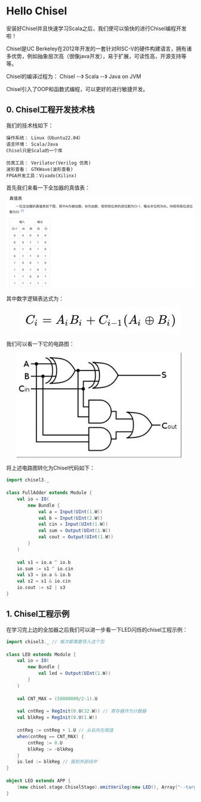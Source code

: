 # Hello Chisel
安装好Chisel并且快速学习Scala之后，我们便可以愉快的进行Chisel编程开发啦！

Chisel是UC Berkeley在2012年开发的一套针对RISC-V的硬件构建语言，拥有诸多优势，例如抽象层次高（很像java开发），易于扩展，可读性高，开源支持等等。

Chisel的编译过程为：
Chisel --》 Scala --》 Java on JVM

Chisel引入了OOP和函数式编程，可以更好的进行敏捷开发。
## 0. Chisel工程开发技术栈
我们的技术栈如下：
```
操作系统： Linux（Ubuntu22.04）
语言环境： Scala/Java
Chisel只是Scala的一个库

仿真工具： Verilator(Verilog 仿真)
波形查看： GTKWave(波形查看)
FPGA开发工具：Vivado(Xilinx)
```

首先我们来看一下全加器的真值表：

<p align="center">
    <img src="./image/03_1.png" alt="全加器的真值表">
</p>

其中数字逻辑表达式为：
<p align="center">
    <img src="./image/03_2.png" alt="数字逻辑表达式">
</p>

我们可以看一下它的电路图：
<p align="center">
    <img src="./image/03_3.png" alt="全加器电路图">
</p>

将上述电路图转化为Chisel代码如下：
```scala
import chisel3._

class FullAdder extends Module {
    val io = IO(
        new Bundle {
            val a = Input(UInt(1.W))
            val b = Input(UInt(2.W))
            val cin = Input(UInt(1.W))
            val sum = Output(UInt(1.W))
            val cout = Output(UInt(1.W))
        }
    )

    val s1 = io.a ^ io.b
    io.sum := s1 ^ io.cin
    val s3 = io.a & io.b
    val s2 = s1 & io.cin
    io.cout := s2 | s3
}
```

## 1. Chisel工程示例

在学习完上边的全加器之后我们可以进一步看一下LED闪烁的chisel工程示例：
```scala
import chisel3._ // 每次都需要导入这个包

class LED extends Module {
    val io = IO(
        new Bundle {
            val led = Output(UInt(1.W))
        }
    )

    val CNT_MAX = (50000000/2-1).U

    val cntReg = RegInit(0.U(32.W)) // 寄存器作为计数器
    val blkReg = RegInit(0.U(1.W))

    cntReg := cntReg + 1.U // 从右向左赋值
    when(cntReg == CNT_MAX) {
        cntReg := 0.U
        blkReg := ~blkReg
    }
    io.led := blkReg // 接到外部线中
}

object LED extends APP {
    (new chisel.stage.ChiselStage).emitVerilog(new LED(), Array("--target-dir","generated")) // 输出Verilog文件
}
```


